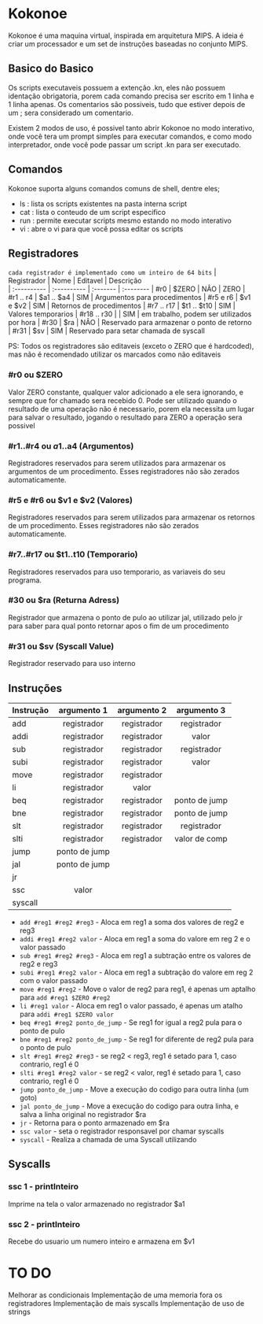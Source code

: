 # Kokonoe
Kokonoe é uma maquina virtual, inspirada em arquitetura MIPS. A ideia é criar um processador e um set de instruções baseadas no conjunto MIPS.

## Basico do Basico
Os scripts executaveis possuem a extenção .kn, eles não possuem identação obrigatoria, porem cada comando precisa ser escrito em 1 linha e 1 linha apenas. Os comentarios são possiveis, tudo que estiver depois de um ; sera considerado um comentario.

Existem 2 modos de uso, é possivel tanto abrir Kokonoe no modo interativo, onde você tera um prompt simples para executar comandos, e como modo interpretador, onde você pode passar um script .kn para ser executado.

## Comandos
Kokonoe suporta alguns comandos comuns de shell, dentre eles;
- ls  : lista os scripts existentes na pasta interna script
- cat : lista o conteudo de um script especifico
- run : permite executar scripts mesmo estando no modo interativo
- vi  : abre o vi para que você possa editar os scripts

## Registradores
`cada registrador é implementado como um inteiro de 64 bits`
| Registrador | Nome        | Editavel | Descrição  
| :---------- | :---------- | :------- | :-------- 
| #r0         | $ZERO       | NÂO      | ZERO
| #r1 .. r4   | $a1 .. $a4  | SIM      | Argumentos para procedimentos 
| #r5 e r6    | $v1 e $v2   | SIM      | Retornos de procedimentos
| #r7 .. r17  | $t1 .. $t10 | SIM      | Valores temporarios
| #r18 .. r30 |             | SIM      | em trabalho, podem ser utilizados por hora
| #r30        | $ra         | NÂO      | Reservado para armazenar o ponto de retorno
| #r31        | $sv         | SIM      | Reservado para setar chamada de syscall

PS: Todos os registradores são editaveis (exceto o ZERO que é hardcoded), mas não é recomendado utilizar os marcados como não editaveis

### #r0 ou $ZERO
Valor ZERO constante, qualquer valor adicionado a ele sera ignorando, e sempre que for chamado sera recebido 0. Pode ser utilizado quando o resultado de uma operação não é necessario, porem ela necessita um lugar para salvar o resultado, jogando o resultado para ZERO a operação sera possivel 

### #r1..#r4 ou $a1..$a4 (Argumentos)
Registradores reservados para serem utilizados para armazenar os argumentos de um procedimento. Esses registradores não são zerados automaticamente.

### #r5 e #r6 ou $v1 e $v2 (Valores)
Registradores reservados para serem utilizados para armazenar os retornos de um procedimento. Esses registradores não são zerados automaticamente.

### #r7..#r17 ou $t1..t10 (Temporario)
Registradores reservados para uso temporario, as variaveis do seu programa.

### #30 ou $ra (Returna Adress)
Registrador que armazena o ponto de pulo ao utilizar jal, utilizado pelo jr para saber para qual ponto retornar apos o fim de um procedimento

### #r31 ou $sv (Syscall Value)
Registrador reservado para uso interno

## Instruções
| Instrução | argumento 1    | argumento 2 | argumento 3   |
| :-------- | :------------: | :---------: | :-----------: |
| add       | registrador    | registrador | registrador   |
| addi      | registrador    | registrador | valor         |
| sub       | registrador    | registrador | registrador   |
| subi      | registrador    | registrador | valor         |
| move      | registrador    | registrador
| li        | registrador    | valor
| beq       | registrador    | registrador | ponto de jump |
| bne       | registrador    | registrador | ponto de jump |
| slt       | registrador    | registrador | registrador   |
| slti      | registrador    | registrador | valor de comp |
| jump      | ponto de jump
| jal       | ponto de jump
| jr        |
| ssc       | valor       
| syscall   

- `add #reg1 #reg2 #reg3` - Aloca em reg1 a soma dos valores de reg2 e reg3
- `addi #reg1 #reg2 valor` - Aloca em reg1 a soma do valore em reg 2 e o valor passado
- `sub #reg1 #reg2 #reg3` - Aloca em reg1 a subtração entre os valores de reg2 e reg3
- `subi #reg1 #reg2 valor` - Aloca em reg1 a subtração do valore em reg 2 com o valor passado
- `move #reg1 #reg2` - Move o valor de reg2 para reg1, é apenas um aptalho para `add #reg1 $ZERO #reg2`
- `li #reg1 valor` - Aloca em reg1 o valor passado, é apenas um atalho para `addi #reg1 $ZERO valor`
- `beq #reg1 #reg2 ponto_de_jump` - Se reg1 for igual a reg2 pula para o ponto de pulo
- `bne #reg1 #reg2 ponto_de_jump` - Se reg1 for diferente de reg2 pula para o ponto de pulo
- `slt #reg1 #reg2 #reg3` - se reg2 < reg3, reg1 é setado para 1, caso contrario, reg1 é 0 
- `slti #reg1 #reg2 valor` - se reg2 < valor, reg1 é setado para 1, caso contrario, reg1 é 0
- `jump ponto_de_jump` - Move a execução do codigo para outra linha (um goto)
- `jal ponto_de_jump` - Move a execução do codigo para outra linha, e salva a linha original no registrador $ra
- `jr` - Retorna para o ponto armazenado em $ra
- `ssc valor` - seta o registrador responsavel por chamar syscalls
- `syscall` - Realiza a chamada de uma Syscall utilizando

## Syscalls
### ssc 1 - printInteiro
Imprime na tela o valor armazenado no registrador $a1

### ssc 2 - printInteiro
Recebe do usuario um numero inteiro e armazena em $v1


# TO DO
Melhorar as condicionais
Implementação de uma memoria fora os registradores
Implementação de mais syscalls
Implementação de uso de strings
